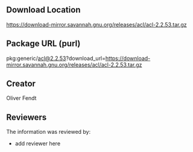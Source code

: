 ## Download Location

https://download-mirror.savannah.gnu.org/releases/acl/acl-2.2.53.tar.gz

## Package URL (purl)

pkg:generic/acl@2.2.53?download_url=https://download-mirror.savannah.gnu.org/releases/acl/acl-2.2.53.tar.gz

## Creator

Oliver Fendt

## Reviewers

The information was reviewed by:

* add reviewer here
